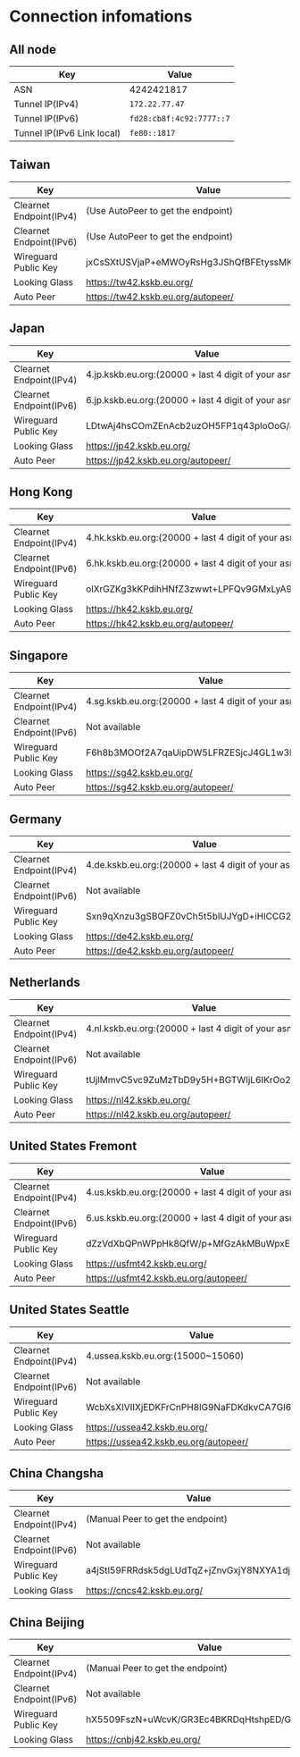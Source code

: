 # Connection infomations

## All node

 Key                             | Value                              |
---------------------------------|------------------------------------|
  ASN                            | 4242421817                         |
  Tunnel IP(IPv4)                | `172.22.77.47`                     |
  Tunnel IP(IPv6)                | `fd28:cb8f:4c92:7777::7`           |
  Tunnel IP(IPv6 Link local)     | `fe80::1817`                       |

## Taiwan

 Key                             | Value                              |
---------------------------------|------------------------------------|
Clearnet Endpoint(IPv4) |(Use AutoPeer to get the endpoint)           |
Clearnet Endpoint(IPv6) |(Use AutoPeer to get the endpoint)           |
Wireguard Public Key    |jxCsSXtUSVjaP+eMWOyRsHg3JShQfBFEtyssMKWQaS8= |
Looking Glass           | https://tw42.kskb.eu.org/                   |
Auto Peer               | https://tw42.kskb.eu.org/autopeer/          |

## Japan

 Key                    | Value                                               |
------------------------|-----------------------------------------------------|
Clearnet Endpoint(IPv4) | 4.jp.kskb.eu.org:(20000 + last 4 digit of your asn) |
Clearnet Endpoint(IPv6) | 6.jp.kskb.eu.org:(20000 + last 4 digit of your asn) |
Wireguard Public Key    | LDtwAj4hsCOmZEnAcb2uzOH5FP1q43ploOoG/8tDeC4=        |
Looking Glass           | https://jp42.kskb.eu.org/                           |
Auto Peer               | https://jp42.kskb.eu.org/autopeer/                  |

## Hong Kong

 Key                    | Value                                               |
------------------------|-----------------------------------------------------|
Clearnet Endpoint(IPv4) | 4.hk.kskb.eu.org:(20000 + last 4 digit of your asn) |
Clearnet Endpoint(IPv6) | 6.hk.kskb.eu.org:(20000 + last 4 digit of your asn) |
Wireguard Public Key    | olXrGZKg3kKPdihHNfZ3zwwt+LPFQv9GMxLyA92fQl0=        |
Looking Glass           | https://hk42.kskb.eu.org/                           |
Auto Peer               | https://hk42.kskb.eu.org/autopeer/                  |

## Singapore

 Key                    | Value                                               |
------------------------|-----------------------------------------------------|
Clearnet Endpoint(IPv4) | 4.sg.kskb.eu.org:(20000 + last 4 digit of your asn) |
Clearnet Endpoint(IPv6) | Not available                                       |
Wireguard Public Key    | F6h8b3MOOf2A7qaUipDW5LFRZESjcJ4GL1w3kNF6pgQ=        |
Looking Glass           | https://sg42.kskb.eu.org/                           |
Auto Peer               | https://sg42.kskb.eu.org/autopeer/                  |

## Germany

 Key                    | Value                                               |
------------------------|-----------------------------------------------------|
Clearnet Endpoint(IPv4) | 4.de.kskb.eu.org:(20000 + last 4 digit of your asn) |
Clearnet Endpoint(IPv6) | Not available                                       |
Wireguard Public Key    | Sxn9qXnzu3gSBQFZ0vCh5t5blUJYgD+iHlCCG2hexg4=        |
Looking Glass           | https://de42.kskb.eu.org/                           |
Auto Peer               | https://de42.kskb.eu.org/autopeer/                  |

## Netherlands

 Key                    | Value                                               |
------------------------|-----------------------------------------------------|
Clearnet Endpoint(IPv4) | 4.nl.kskb.eu.org:(20000 + last 4 digit of your asn) |
Clearnet Endpoint(IPv6) | Not available                                       |
Wireguard Public Key    | tUjlMmvC5vc9ZuMzTbD9y5H+BGTWIjL6IKrOo2ZL8UI=        |
Looking Glass           | https://nl42.kskb.eu.org/                           |
Auto Peer               | https://nl42.kskb.eu.org/autopeer/                  |

## United States Fremont

 Key                    | Value                                               |
------------------------|-----------------------------------------------------|
Clearnet Endpoint(IPv4) | 4.us.kskb.eu.org:(20000 + last 4 digit of your asn) |
Clearnet Endpoint(IPv6) | 6.us.kskb.eu.org:(20000 + last 4 digit of your asn) |
Wireguard Public Key    | dZzVdXbQPnWPpHk8QfW/p+MfGzAkMBuWpxEIXzQCggY=        |
Looking Glass           | https://usfmt42.kskb.eu.org/                        |
Auto Peer               | https://usfmt42.kskb.eu.org/autopeer/               |

## United States Seattle

 Key                    | Value                                               |
------------------------|-----------------------------------------------------|
Clearnet Endpoint(IPv4) | 4.ussea.kskb.eu.org:(15000~15060)                   |
Clearnet Endpoint(IPv6) | Not available                                       |
Wireguard Public Key    | WcbXsXIVIIXjEDKFrCnPH8lG9NaFDKdkvCA7Gl6j4UA=        |
Looking Glass           | https://ussea42.kskb.eu.org/                        |
Auto Peer               | https://ussea42.kskb.eu.org/autopeer/               |

## China Changsha

 Key                    | Value                                               |
------------------------|-----------------------------------------------------|
Clearnet Endpoint(IPv4) | (Manual Peer to get the endpoint)                   |
Clearnet Endpoint(IPv6) | Not available                                       |
Wireguard Public Key    | a4jStl59FRRdsk5dgLUdTqZ+jZnvGxjY8NXYA1djpmI=        |
Looking Glass           | https://cncs42.kskb.eu.org/                         |


## China Beijing

 Key                    | Value                                               |
------------------------|-----------------------------------------------------|
Clearnet Endpoint(IPv4) | (Manual Peer to get the endpoint)                   |
Clearnet Endpoint(IPv6) | Not available                                       |
Wireguard Public Key    | hX5509FszN+uWcvK/GR3Ec4BKRDqHtshpED/GBOS62U=        |
Looking Glass           | https://cnbj42.kskb.eu.org/                         |